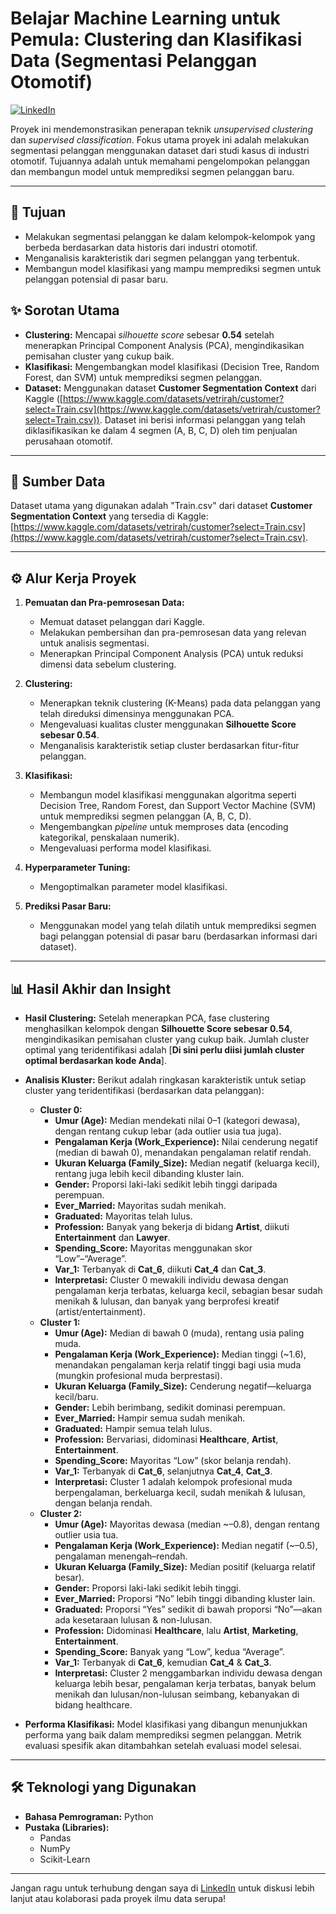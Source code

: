 # Belajar Machine Learning untuk Pemula: Clustering dan Klasifikasi Data (Segmentasi Pelanggan Otomotif)

[![LinkedIn](https://img.shields.io/badge/LinkedIn-Connect-blue.svg)](https://www.linkedin.com/in/fadelhamka/)

Proyek ini mendemonstrasikan penerapan teknik *unsupervised clustering* dan *supervised classification*. Fokus utama proyek ini adalah melakukan segmentasi pelanggan menggunakan dataset dari studi kasus di industri otomotif. Tujuannya adalah untuk memahami pengelompokan pelanggan dan membangun model untuk memprediksi segmen pelanggan baru.

---

## 🎯 Tujuan

- Melakukan segmentasi pelanggan ke dalam kelompok-kelompok yang berbeda berdasarkan data historis dari industri otomotif.
- Menganalisis karakteristik dari segmen pelanggan yang terbentuk.
- Membangun model klasifikasi yang mampu memprediksi segmen untuk pelanggan potensial di pasar baru.

## ✨ Sorotan Utama

- **Clustering:** Mencapai *silhouette score* sebesar **0.54** setelah menerapkan Principal Component Analysis (PCA), mengindikasikan pemisahan cluster yang cukup baik.
- **Klasifikasi:** Mengembangkan model klasifikasi (Decision Tree, Random Forest, dan SVM) untuk memprediksi segmen pelanggan.
- **Dataset:** Menggunakan dataset **Customer Segmentation Context** dari Kaggle ([https://www.kaggle.com/datasets/vetrirah/customer?select=Train.csv](https://www.kaggle.com/datasets/vetrirah/customer?select=Train.csv)). Dataset ini berisi informasi pelanggan yang telah diklasifikasikan ke dalam 4 segmen (A, B, C, D) oleh tim penjualan perusahaan otomotif.

---

## 💾 Sumber Data

Dataset utama yang digunakan adalah "Train.csv" dari dataset **Customer Segmentation Context** yang tersedia di Kaggle: [https://www.kaggle.com/datasets/vetrirah/customer?select=Train.csv](https://www.kaggle.com/datasets/vetrirah/customer?select=Train.csv).

---

## ⚙️ Alur Kerja Proyek

1. **Pemuatan dan Pra-pemrosesan Data:**
   - Memuat dataset pelanggan dari Kaggle.
   - Melakukan pembersihan dan pra-pemrosesan data yang relevan untuk analisis segmentasi.
   - Menerapkan Principal Component Analysis (PCA) untuk reduksi dimensi data sebelum clustering.

2. **Clustering:**
   - Menerapkan teknik clustering (K-Means) pada data pelanggan yang telah direduksi dimensinya menggunakan PCA.
   - Mengevaluasi kualitas cluster menggunakan **Silhouette Score sebesar 0.54**.
   - Menganalisis karakteristik setiap cluster berdasarkan fitur-fitur pelanggan.

3. **Klasifikasi:**
   - Membangun model klasifikasi menggunakan algoritma seperti Decision Tree, Random Forest, dan Support Vector Machine (SVM) untuk memprediksi segmen pelanggan (A, B, C, D).
   - Mengembangkan *pipeline* untuk memproses data (encoding kategorikal, penskalaan numerik).
   - Mengevaluasi performa model klasifikasi.

4. **Hyperparameter Tuning:**
   - Mengoptimalkan parameter model klasifikasi.

5. **Prediksi Pasar Baru:**
   - Menggunakan model yang telah dilatih untuk memprediksi segmen bagi pelanggan potensial di pasar baru (berdasarkan informasi dari dataset).

---

## 📊 Hasil Akhir dan Insight

- **Hasil Clustering:**
  Setelah menerapkan PCA, fase clustering menghasilkan kelompok dengan **Silhouette Score sebesar 0.54**, mengindikasikan pemisahan cluster yang cukup baik. Jumlah cluster optimal yang teridentifikasi adalah [**Di sini perlu diisi jumlah cluster optimal berdasarkan kode Anda**].

- **Analisis Kluster:**
  Berikut adalah ringkasan karakteristik untuk setiap cluster yang teridentifikasi (berdasarkan data pelanggan):
  - **Cluster 0:**
    - **Umur (Age):** Median mendekati nilai 0–1 (kategori dewasa), dengan rentang cukup lebar (ada outlier usia tua juga).
    - **Pengalaman Kerja (Work_Experience):** Nilai cenderung negatif (median di bawah 0), menandakan pengalaman relatif rendah.
    - **Ukuran Keluarga (Family_Size):** Median negatif (keluarga kecil), rentang juga lebih kecil dibanding kluster lain.
    - **Gender:** Proporsi laki-laki sedikit lebih tinggi daripada perempuan.
    - **Ever_Married:** Mayoritas sudah menikah.
    - **Graduated:** Mayoritas telah lulus.
    - **Profession:** Banyak yang bekerja di bidang **Artist**, diikuti **Entertainment** dan **Lawyer**.
    - **Spending_Score:** Mayoritas menggunakan skor “Low”–“Average”.
    - **Var_1:** Terbanyak di **Cat_6**, diikuti **Cat_4** dan **Cat_3**.
    - **Interpretasi:** Cluster 0 mewakili individu dewasa dengan pengalaman kerja terbatas, keluarga kecil, sebagian besar sudah menikah & lulusan, dan banyak yang berprofesi kreatif (artist/entertainment).
  - **Cluster 1:**
    - **Umur (Age):** Median di bawah 0 (muda), rentang usia paling muda.
    - **Pengalaman Kerja (Work_Experience):** Median tinggi (~1.6), menandakan pengalaman kerja relatif tinggi bagi usia muda (mungkin profesional muda berprestasi).
    - **Ukuran Keluarga (Family_Size):** Cenderung negatif—keluarga kecil/baru.
    - **Gender:** Lebih berimbang, sedikit dominasi perempuan.
    - **Ever_Married:** Hampir semua sudah menikah.
    - **Graduated:** Hampir semua telah lulus.
    - **Profession:** Bervariasi, didominasi **Healthcare**, **Artist**, **Entertainment**.
    - **Spending_Score:** Mayoritas “Low” (skor belanja rendah).
    - **Var_1:** Terbanyak di **Cat_6**, selanjutnya **Cat_4**, **Cat_3**.
    - **Interpretasi:** Cluster 1 adalah kelompok profesional muda berpengalaman, berkeluarga kecil, sudah menikah & lulusan, dengan belanja rendah.
  - **Cluster 2:**
    - **Umur (Age):** Mayoritas dewasa (median ~–0.8), dengan rentang outlier usia tua.
    - **Pengalaman Kerja (Work_Experience):** Median negatif (~–0.5), pengalaman menengah–rendah.
    - **Ukuran Keluarga (Family_Size):** Median positif (keluarga relatif besar).
    - **Gender:** Proporsi laki-laki sedikit lebih tinggi.
    - **Ever_Married:** Proporsi “No” lebih tinggi dibanding kluster lain.
    - **Graduated:** Proporsi “Yes” sedikit di bawah proporsi “No”—akan ada kesetaraan lulusan & non-lulusan.
    - **Profession:** Didominasi **Healthcare**, lalu **Artist**, **Marketing**, **Entertainment**.
    - **Spending_Score:** Banyak yang “Low”, kedua “Average”.
    - **Var_1:** Terbanyak di **Cat_6**, kemudian **Cat_4** & **Cat_3**.
    - **Interpretasi:** Cluster 2 menggambarkan individu dewasa dengan keluarga lebih besar, pengalaman kerja terbatas, banyak belum menikah dan lulusan/non-lulusan seimbang, kebanyakan di bidang healthcare.

- **Performa Klasifikasi:**
  Model klasifikasi yang dibangun menunjukkan performa yang baik dalam memprediksi segmen pelanggan. Metrik evaluasi spesifik akan ditambahkan setelah evaluasi model selesai.

---

## 🛠️ Teknologi yang Digunakan

- **Bahasa Pemrograman:** Python
- **Pustaka (Libraries):**
  - Pandas
  - NumPy
  - Scikit-Learn

---

Jangan ragu untuk terhubung dengan saya di [LinkedIn](https://www.linkedin.com/in/fadelhamka/) untuk diskusi lebih lanjut atau kolaborasi pada proyek ilmu data serupa!
